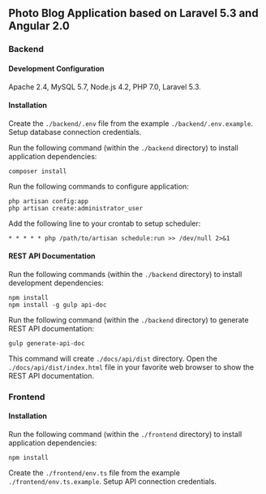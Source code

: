 ## Photo Blog Application based on Laravel 5.3 and Angular 2.0

### Backend

#### Development Configuration

Apache 2.4, MySQL 5.7, Node.js 4.2, PHP 7.0, Laravel 5.3.

#### Installation

Create the `./backend/.env` file from the example `./backend/.env.example`. Setup database connection credentials.

Run the following command (within the `./backend` directory) to install application dependencies:

```
composer install
```

Run the following commands to configure application:

```
php artisan config:app
php artisan create:administrator_user
```

Add the following line to your crontab to setup scheduler:

```
* * * * * php /path/to/artisan schedule:run >> /dev/null 2>&1
```

#### REST API Documentation

Run the following commands (within the `./backend` directory) to install development dependencies:

```
npm install
npm install -g gulp api-doc
```

Run the following command (within the `./backend` directory) to generate REST API documentation:

```
gulp generate-api-doc
```

This command will create `./docs/api/dist` directory. Open the `./docs/api/dist/index.html` file in your favorite web browser to show the REST API documentation.

### Frontend

#### Installation

Run the following command (within the `./frontend` directory) to install application dependencies:

```
npm install
```

Create the `./frontend/env.ts` file from the example `./frontend/env.ts.example`. Setup API connection credentials.
